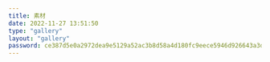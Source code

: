 ```yaml
---
title: 素材
date: 2022-11-27 13:51:50
type: "gallery"
layout: "gallery"
password: ce387d5e0a2972dea9e5129a52ac3b8d58a4d180fc9eece5946d926643a3d2c0
---
```

